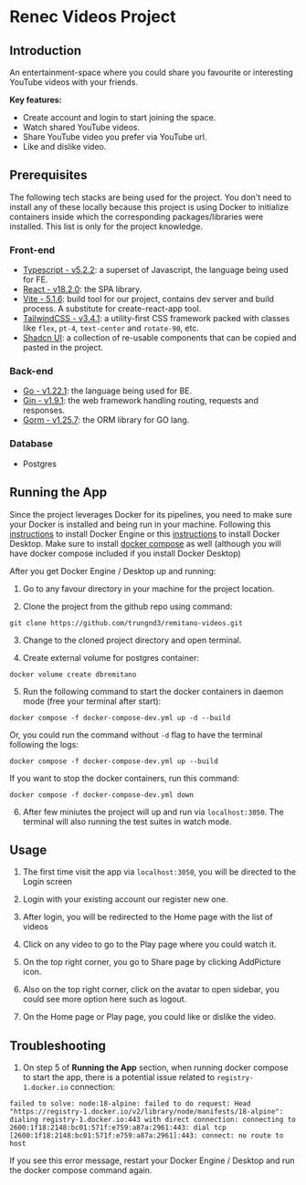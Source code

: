 # Renec Videos Project

## Introduction

An entertainment-space where you could share you favourite or interesting YouTube videos with your friends.

**Key features:**

- Create account and login to start joining the space.
- Watch shared YouTube videos.
- Share YouTube video you prefer via YouTube url.
- Like and dislike video.

## Prerequisites

The following tech stacks are being used for the project. You don't need to install any of these locally because this project is using Docker to initialize containers inside which the corresponding packages/libraries were installed. This list is only for the project knowledge.

### Front-end

- [Typescript - v5.2.2](https://www.typescriptlang.org/): a superset of Javascript, the language being used for FE.
- [React - v18.2.0](https://react.dev/): the SPA library.
- [Vite - 5.1.6](https://vitejs.dev/): build tool for our project, contains dev server and build process. A substitute for create-react-app tool.
- [TailwindCSS - v3.4.1](https://tailwindcss.com/): a utility-first CSS framework packed with classes like `flex`, `pt-4`, `text-center` and `rotate-90`, etc.
- [Shadcn UI](https://ui.shadcn.com/): a collection of re-usable components that can be copied and pasted in the project.

### Back-end

- [Go - v1.22.1](https://go.dev/): the language being used for BE.
- [Gin - v1.9.1](https://gin-gonic.com/): the web framework handling routing, requests and responses.
- [Gorm - v1.25.7](https://gorm.io/): the ORM library for GO lang.

### Database

- Postgres

## Running the App

Since the project leverages Docker for its pipelines, you need to make sure your Docker is installed and being run in your machine.
Following this [instructions](https://docs.docker.com/engine/install/) to install Docker Engine or this [instructions](https://docs.docker.com/desktop/install/mac-install/) to install Docker Desktop.
Make sure to install [docker compose](https://docs.docker.com/compose/install/) as well (although you will have docker compose included if you install Docker Desktop)

After you get Docker Engine / Desktop up and running:

1. Go to any favour directory in your machine for the project location.

2. Clone the project from the github repo using command:

```
git clone https://github.com/trungnd3/remitano-videos.git
```

3. Change to the cloned project directory and open terminal.

4. Create external volume for postgres container:

```
docker volume create dbremitano
```

5. Run the following command to start the docker containers in daemon mode (free your terminal after start):

```
docker compose -f docker-compose-dev.yml up -d --build
```

Or, you could run the command without `-d` flag to have the terminal following the logs:

```
docker compose -f docker-compose-dev.yml up --build
```

If you want to stop the docker containers, run this command:

```
docker compose -f docker-compose-dev.yml down
```

6. After few miniutes the project will up and run via `localhost:3050`. The terminal will also running the test suites in watch mode.

## Usage

1. The first time visit the app via `localhost:3050`, you will be directed to the Login screen

2. Login with your existing account our register new one.

3. After login, you will be redirected to the Home page with the list of videos

4. Click on any video to go to the Play page where you could watch it.

5. On the top right corner, you go to Share page by clicking AddPicture icon.

6. Also on the top right corner, click on the avatar to open sidebar, you could see more option here such as logout.

7. On the Home page or Play page, you could like or dislike the video.

## Troubleshooting

1. On step 5 of **Running the App** section, when running docker compose to start the app, there is a potential issue related to `registry-1.docker.io` connection:

```
failed to solve: node:18-alpine: failed to do request: Head "https://registry-1.docker.io/v2/library/node/manifests/18-alpine": dialing registry-1.docker.io:443 with direct connection: connecting to 2600:1f18:2148:bc01:571f:e759:a87a:2961:443: dial tcp [2600:1f18:2148:bc01:571f:e759:a87a:2961]:443: connect: no route to host
```

If you see this error message, restart your Docker Engine / Desktop and run the docker compose command again.
